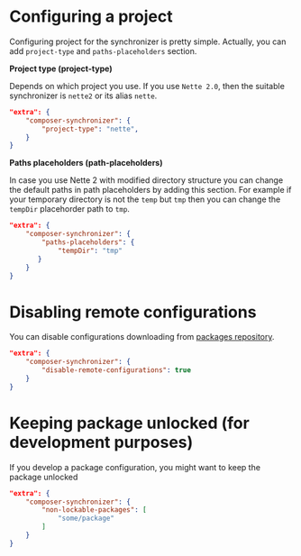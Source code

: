 # Configuring a project
Configuring project for the synchronizer is pretty simple. Actually,
you can add `project-type` and `paths-placeholders` section.

**Project type (project-type)**

Depends on which project you use. If you use `Nette 2.0`, then the suitable
synchronizer is `nette2` or its alias `nette`.

````JSON
"extra": {
    "composer-synchronizer": {
        "project-type": "nette",
    }
}
````

**Paths placeholders (path-placeholders)**

In case you use Nette 2 with modified directory structure you can change the default
paths in path placeholders by adding this section.
For example if your temporary directory is not the `temp` but `tmp`
then you can change the `tempDir` placehorder path to `tmp`.

````JSON
"extra": {
    "composer-synchronizer": {
        "paths-placeholders": {
            "tempDir": "tmp"
       }
    }
}
````

# Disabling remote configurations
You can disable configurations downloading from [packages repository](https://github.com/composer-synchronizer/packages).
````JSON
"extra": {
    "composer-synchronizer": {
        "disable-remote-configurations": true
    }
}
````

# Keeping package unlocked (for development purposes)
If you develop a package configuration, you might want to keep the package unlocked
````JSON
"extra": {
    "composer-synchronizer": {
        "non-lockable-packages": [
            "some/package"
        ]
    }
}
````
